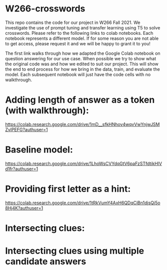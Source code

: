 # W266-crosswords
This repo contains the code for our project in W266 Fall 2021. We investigate the use of prompt tuning and transfer learning using T5 to solve crosswords. Please refer to the following links to colab notebooks. Each notebook represents a different model. If for some reason you are not able to get access, please request it and we will be happy to grant it to you!

The first link walks through how we adapted the Google Colab notebook on question answering for our use case. When possible we try to show what the original code was and how we edited to suit our project. This will show the end to end process for how we bring in the data, train, and evaluate the model. Each subsequent notebook will just have the code cells with no walkthrough.

# Adding length of answer as a token (with walkthrough):
https://colab.research.google.com/drive/1mD__sfkHNhov4wqvVwYnjwJSMZvlPEFG?authuser=1

# Baseline model:
https://colab.research.google.com/drive/1LhoWsCVYdqGtV6paFzSTfdtikHlVd1fr?authuser=1


# Providing first letter as a hint:
https://colab.research.google.com/drive/1tRkVumY4AxH6QDqCiBn1djsQj5o8Hj4K?authuser=1

# Intersecting clues:

# Intersecting clues using multiple candidate answers


